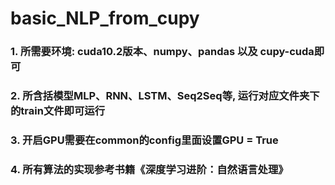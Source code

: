 # basic_NLP_from_cupy

### 1. 所需要环境: cuda10.2版本、numpy、pandas 以及 cupy-cuda即可
### 2. 所含括模型MLP、RNN、LSTM、Seq2Seq等, 运行对应文件夹下的train文件即可运行
### 3. 开启GPU需要在common的config里面设置GPU = True
### 4. 所有算法的实现参考书籍《深度学习进阶：自然语言处理》
